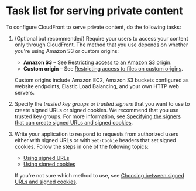 # Task list for serving private content<a name="private-content-task-list"></a>

To configure CloudFront to serve private content, do the following tasks:

1. \(Optional but recommended\) Require your users to access your content only through CloudFront\. The method that you use depends on whether you're using Amazon S3 or custom origins:
   + **Amazon S3** – See [Restricting access to an Amazon S3 origin](private-content-restricting-access-to-s3.md)\.
   + **Custom origin** – See [ Restricting access to files on custom origins](private-content-overview.md#forward-custom-headers-restrict-access)\.

   Custom origins include Amazon EC2, Amazon S3 buckets configured as website endpoints, Elastic Load Balancing, and your own HTTP web servers\.

1. Specify the *trusted key groups* or *trusted signers* that you want to use to create signed URLs or signed cookies\. We recommend that you use trusted key groups\. For more information, see [Specifying the signers that can create signed URLs and signed cookies](private-content-trusted-signers.md)\.

1. Write your application to respond to requests from authorized users either with signed URLs or with `Set-Cookie` headers that set signed cookies\. Follow the steps in one of the following topics: 
   + [Using signed URLs](private-content-signed-urls.md)
   + [Using signed cookies](private-content-signed-cookies.md)

   If you're not sure which method to use, see [Choosing between signed URLs and signed cookies](private-content-choosing-signed-urls-cookies.md)\.